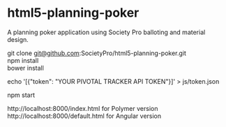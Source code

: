 html5-planning-poker
====================

A planning poker application using Society Pro balloting and material design.

git clone git@github.com:SocietyPro/html5-planning-poker.git  
npm install  
bower install  

echo '[{"token": "YOUR PIVOTAL TRACKER API TOKEN"}]' > js/token.json  

npm start  

http://localhost:8000/index.html for Polymer version  
http://localhost:8000/default.html for Angular version  